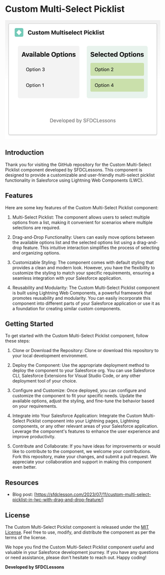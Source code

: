 # Custom Multi-Select Picklist

![alt text](https://github.com/arun12209/Custom-Multi-Select-Picklist-in-LWC-with-Drag-and-Drop/blob/main/Screenshot%202023-07-08%20at%209.40.05%20PM.png)

## Introduction
Thank you for visiting the GitHub repository for the Custom Multi-Select Picklist component developed by SFDCLessons. This component is designed to provide a customizable and user-friendly multi-select picklist functionality in Salesforce using Lightning Web Components (LWC).

## Features
Here are some key features of the Custom Multi-Select Picklist component:

1. Multi-Select Picklist: The component allows users to select multiple options from a list, making it convenient for scenarios where multiple selections are required.

2. Drag-and-Drop Functionality: Users can easily move options between the available options list and the selected options list using a drag-and-drop feature. This intuitive interaction simplifies the process of selecting and organizing options.

3. Customizable Styling: The component comes with default styling that provides a clean and modern look. However, you have the flexibility to customize the styling to match your specific requirements, ensuring a seamless integration with your Salesforce application.

4. Reusability and Modularity: The Custom Multi-Select Picklist component is built using Lightning Web Components, a powerful framework that promotes reusability and modularity. You can easily incorporate this component into different parts of your Salesforce application or use it as a foundation for creating similar custom components.

## Getting Started
To get started with the Custom Multi-Select Picklist component, follow these steps:

1. Clone or Download the Repository: Clone or download this repository to your local development environment.

2. Deploy the Component: Use the appropriate deployment method to deploy the component to your Salesforce org. You can use Salesforce CLI, Salesforce Extensions for Visual Studio Code, or any other deployment tool of your choice.

3. Configure and Customize: Once deployed, you can configure and customize the component to fit your specific needs. Update the available options, adjust the styling, and fine-tune the behavior based on your requirements.

4. Integrate into Your Salesforce Application: Integrate the Custom Multi-Select Picklist component into your Lightning pages, Lightning components, or any other relevant areas of your Salesforce application. Leverage the component's features to enhance the user experience and improve productivity.

5. Contribute and Collaborate: If you have ideas for improvements or would like to contribute to the component, we welcome your contributions. Fork this repository, make your changes, and submit a pull request. We appreciate your collaboration and support in making this component even better.

## Resources
- Blog post: [https://sfdclesson.com/2023/07/11/custom-multi-select-picklist-in-lwc-with-drag-and-drop-feature/]

## License
The Custom Multi-Select Picklist component is released under the [MIT License](LICENSE). Feel free to use, modify, and distribute the component as per the terms of the license.

We hope you find the Custom Multi-Select Picklist component useful and valuable in your Salesforce development journey. If you have any questions or need assistance, please don't hesitate to reach out. Happy coding!

**Developed by SFDCLessons**
